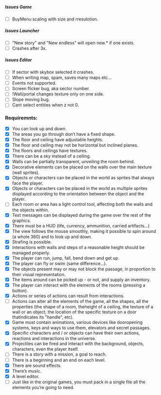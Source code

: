 
##### Issues Game
- [ ] 	BuyMenu scaling with size and rresulotion.

##### Issues Launcher
- [ ] 	"New story" and "New endless" will open new.* if one exists.
- [ ] 	Crashes after 3x.

##### Issues Editor
- [ ] 	If sector with skybox selected it crashes.
- [ ]	When writing map, spam, saves many maps etc...
- [ ]	Events not supported.
- [ ]	Screen flicker bug, aka sector number.
- [ ]	!Wall/portal changes texture only on one side.
- [ ]	Slope moving bug.
- [	]	Cant select entities when z not 0.

### Requiremnts:
- [x] You can look up and down.
- [x] The areas you go through don’t have a fixed shape.
- [x] The floor and ceiling have adjustable heights.
- [x] The floor and ceiling may not be horizontal but inclined planes.
- [x] The floors and ceilings have textures.
- [x] There can be a sky instead of a ceiling.
- [x] Walls can be partially transparent, unveiling the room behind.
- [x] Decorative elements can be placed on the walls over the main texture (wall sprites).
- [x] Objects or characters can be placed in the world as sprites that always face the player.	
- [x] Objects or characters can be placed in the world as multiple sprites displayed according to the orientation
		between the object and the player.
- [ ] Each room or area has a light control tool, affecting both the walls and the objects within.
- [x] Text messages can be displayed during the game over the rest of the graphics.
- [x] There must be a HUD (life, currency, ammunition, carried artifacts...)
- [x] The view follows the mouse smoothly, making it possible to spin around (a whole 360) and to look up and down.
- [x] Strafing is possible.
- [x] Interactions with walls and steps of a reasonable height should be managed properly.
- [x] The player can run, jump, fall, bend down and get up.
- [x] The player can fly or swim (same difference...).
- [x] The objects present may or may not block the passage, in proportion to their visual representation.
- [x] The items around can be picked up - or not, and supply an inventory.
- [x] The player can interact with the elements of the rooms (pressing a button).
- [x] Actions or series of actions can result from interactions.
- [ ] Actions can alter all the elements of the game, all the shapes, all the properties (the shape of a room, theheight of a ceiling,
		the texture of a wall or an object, the location of the specific texture on a door thatindicates its "handle", etc).
- [x] Game must contain animations, various devices like dooropening systems, keys and ways to use them, elevators and secret passages.
- [x] Specific characters and / or objects can have their own actions, reactions and interactions in the universe.
- [x] Projectiles can be fired and interact with the background, objects, characters, even the player itself.
- [ ] There is a story with a mission, a goal to reach.
- [ ] There is a beginning and an end on each level.
- [x] There are sound effects.
- [x] There’s music.
- [x] A level editor.
- [ ] Just like in the original games, you must pack in a single file all the elements you’re going to need.
